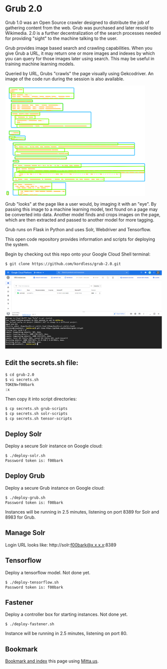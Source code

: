 # Grub 2.0
Grub 1.0 was an Open Source crawler designed to distribute the job of gathering content from the web. Grub was purchased and later resold to Wikimedia. 2.0 is a further decentralization of the search processes needed for providing "sight" to the machine talking to the user.

Grub provides image based search and crawling capabilities. When you give Grub a URL, it may return one or more images and indexes by which you can query for those images later using search. This may be useful in training machine learning models.

Queried by URL, Grubs "crawls" the page visually using Gekcodriver. An image of the code run during the session is also available.

![foo](https://raw.githubusercontent.com/kordless/grub-2.0/main/docs/index.png)

Grub "looks" at the page like a user would, by imaging it with an "eye". By passing this image to a machine learning model, text found on a page may be converted into data. Another model finds and crops images on the page, which are then extracted and passed to another model for more tagging.

Grub runs on Flask in Python and uses Solr, Webdriver and Tensorflow.

This open code repository provides information and scripts for deploying the system.

Begin by checking out this repo onto your Google Cloud Shell terminal:

```
$ git clone https://github.com/kordless/grub-2.0.git
```

![foo](https://github.com/kordless/grub-2.0/blob/main/docs/googlecloud.PNG?raw=true)

## Edit the secrets.sh file:

```
$ cd grub-2.0
$ vi secrets.sh
TOKEN=f00bark
:x
```

Then copy it into script directories:

```
$ cp secrets.sh grub-scripts
$ cp secrets.sh solr-scripts
$ cp secrets.sh tensor-scripts
```

## Deploy Solr
Deploy a secure Solr instance on Google cloud:

```
$ ./deploy-solr.sh
Password token is: f00bark
```

## Deploy Grub
Deploy a secure Grub instance on Google cloud:

```
$ ./deploy-grub.sh
Password token is: f00bark
```

Instances will be running in 2.5 minutes, listening on port 8389 for Solr and 8983 for Grub.

## Manage Solr
Login URL looks like: http://solr:f00bark@x.x.x.x:8389

## Tensorflow
Deploy a tensorflow model. Not done yet.

```
$ ./deploy-tensorflow.sh
Password token is: f00bark
```

## Fastener
Deploy a controller box for starting instances. Not done yet.

```
$ ./deploy-fastener.sh
```

Instance will be running in 2.5 minutes, listening on port 80.

## Bookmark
[Bookmark and index](https://mitta.us/https://github.com/kordless/mitta-deploy/) this page using [Mitta.us](https://mitta.us/https://github.com/kordless/mitta-deploy/).
